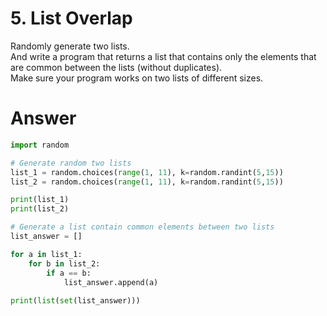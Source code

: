 # 5. List Overlap

Randomly generate two lists.    
And write a program that returns a list that contains only the elements that are common between the lists (without duplicates).   
Make sure your program works on two lists of different sizes.   

# Answer

```python
import random

# Generate random two lists
list_1 = random.choices(range(1, 11), k=random.randint(5,15))
list_2 = random.choices(range(1, 11), k=random.randint(5,15))

print(list_1)
print(list_2)

# Generate a list contain common elements between two lists
list_answer = []

for a in list_1:
    for b in list_2:
        if a == b:
            list_answer.append(a)
            
print(list(set(list_answer)))
```
